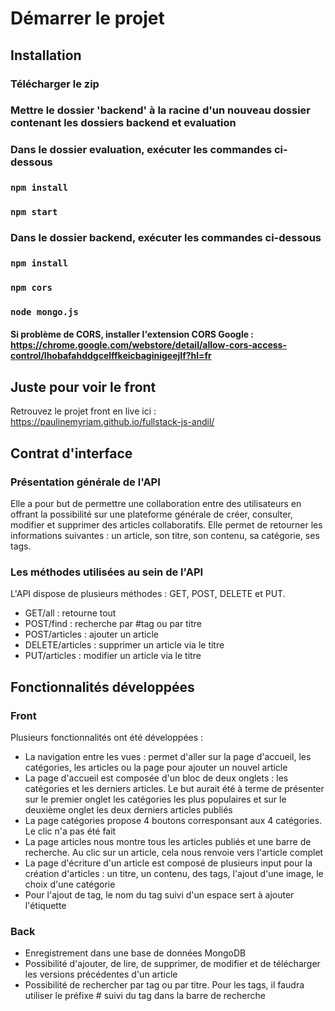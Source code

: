 # Démarrer le projet

## Installation

### Télécharger le zip 
### Mettre le dossier 'backend' à la racine d'un nouveau dossier contenant les dossiers backend et evaluation
### Dans le dossier evaluation, exécuter les commandes ci-dessous
### `npm install`
### `npm start`
### Dans le dossier backend, exécuter les commandes ci-dessous
### `npm install`
### `npm cors`
### `node mongo.js`
#### Si problème de CORS, installer l'extension CORS Google : https://chrome.google.com/webstore/detail/allow-cors-access-control/lhobafahddgcelffkeicbaginigeejlf?hl=fr


## Juste pour voir le front 

Retrouvez le projet front en live ici : https://paulinemyriam.github.io/fullstack-js-andil/

## Contrat d'interface

### Présentation générale de l'API
Elle a pour but de permettre une collaboration entre des utilisateurs en offrant la possibilité sur une plateforme générale de créer, consulter, modifier et supprimer des articles collaboratifs.
Elle permet de retourner les informations suivantes : un article, son titre, son contenu, sa catégorie, ses tags. 

### Les méthodes utilisées au sein de l'API
L'API dispose de plusieurs méthodes : GET, POST, DELETE et PUT. 

- GET/all : retourne tout
- POST/find : recherche par #tag ou par titre
- POST/articles : ajouter un article 
- DELETE/articles : supprimer un article via le titre
- PUT/articles : modifier un article via le titre

## Fonctionnalités développées

### Front

Plusieurs fonctionnalités ont été développées : 
- La navigation entre les vues : permet d'aller sur la page d'accueil, les catégories, les articles ou la page pour ajouter un nouvel article 
- La page d'accueil est composée d'un bloc de deux onglets : les catégories et les derniers articles. Le but aurait été à terme de présenter sur le premier onglet les catégories les plus populaires et sur le deuxième onglet les deux derniers articles publiés
- La page catégories propose 4 boutons corresponsant aux 4 catégories. Le clic n'a pas été fait
- La page articles nous montre tous les articles publiés et une barre de recherche. Au clic sur un article, cela nous renvoie vers l'article complet 
- La page d'écriture d'un article est composé de plusieurs input pour la création d'articles : un titre, un contenu, des tags, l'ajout d'une image, le choix d'une catégorie
- Pour l'ajout de tag, le nom du tag suivi d'un espace sert à ajouter l'étiquette

### Back 

- Enregistrement dans une base de données MongoDB
- Possibilité d'ajouter, de lire, de supprimer, de modifier et de télécharger les versions précédentes d'un article
- Possibilité de rechercher par tag ou par titre. Pour les tags, il faudra utiliser le préfixe # suivi du tag dans la barre de recherche




